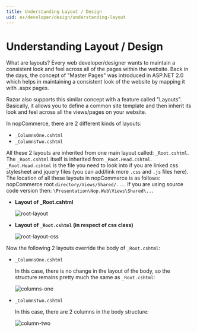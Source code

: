 ```yaml
---
title: Understanding Layout / Design
uid: es/developer/design/understanding-layout
---
```


# Understanding Layout / Design

What are layouts? Every web developer/designer wants to maintain a consistent look and feel across all of the pages within the website. Back in the days, the concept of "Master Pages" was introduced in ASP.NET 2.0 which helps in maintaining a consistent look of the website by mapping it with .aspx pages.

Razor also supports this similar concept with a feature called "Layouts". Basically, it allows you to define a common site template and then inherit its look and feel across all the views/pages on your website.

In nopCommerce, there are 2 different kinds of layouts:

* `_ColumnsOne.cshtml`
* `_ColumnsTwo.cshtml`

All these 2 layouts are inherited from one main layout called: `_Root.cshtml`. The `_Root.cshtml` itself is inherited from `_Root.Head.cshtml`. `_Root.Head.cshtml` is the file you need to look into if you are linked css stylesheet and jquery files (you can add/link more `.css` and `.js` files here). The location of all these layouts in nopCommerce is as follows: nopCommerce root `directory/Views/Shared/...`. If you are using source code version then: `\Presentation\Nop.Web\Views\Shared\...`

* **Layout of _Root.cshtml**
    
    ![root-layout](_static/understanding-layout/root-layout.jpg)

* **Layout of `_Root.cshtml` (in respect of css class)**
    
    ![root-layout-css](_static/understanding-layout/root-layout-css.jpg)

Now the following 2 layouts override the body of `_Root.cshtml`:

* `_ColumnsOne.cshtml`
    
    In this case, there is no change in the layout of the body, so the structure remains pretty much the same as `_Root.cshtml`:
    
    ![columns-one](_static/understanding-layout/column-one.jpg)

* `_ColumnsTwo.cshtml`
    
    In this case, there are 2 columns in the body structure:
    
    ![column-two](_static/understanding-layout/column-two.jpg)